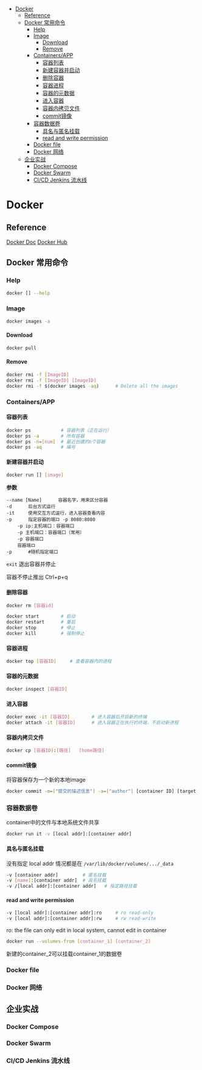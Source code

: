 - [Docker](#docker)
  - [Reference](#reference)
  - [Docker 常用命令](#docker-常用命令)
    - [Help](#help)
    - [Image](#image)
      - [Download](#download)
      - [Remove](#remove)
    - [Containers/APP](#containersapp)
      - [容器列表](#容器列表)
      - [新建容器并启动](#新建容器并启动)
      - [删除容器](#删除容器)
      - [容器进程](#容器进程)
      - [容器的元数据](#容器的元数据)
      - [进入容器](#进入容器)
      - [容器内拷贝文件](#容器内拷贝文件)
      - [commit镜像](#commit镜像)
    - [容器数据卷](#容器数据卷)
      - [具名与匿名挂载](#具名与匿名挂载)
      - [read and write permission](#read-and-write-permission)
    - [Docker file](#docker-file)
    - [Docker 网络](#docker-网络)
  - [企业实战](#企业实战)
    - [Docker Compose](#docker-compose)
    - [Docker Swarm](#docker-swarm)
    - [CI/CD Jenkins 流水线](#cicd-jenkins-流水线)


# Docker

## Reference
[Docker Doc](https://docs.docker.com/reference)
[Docker Hub](https://hub.docker.com)


## Docker 常用命令

### Help
```sh
docker [] --help
```

### Image
```sh
docker images -a
```

#### Download
```sh
docker pull 
```

#### Remove
```sh
docker rmi -f [ImageID]
docker rmi -f [ImageID] [ImageID] 
docker rmi -f $(docker images -aq)      # Delete all the images 
```

### Containers/APP

#### 容器列表
```sh
docker ps           # 容器列表（正在运行）
docker ps -a        # 所有容器
docker ps -n=[num]  # 最近创建的n个容器
docker ps -aq       # 编号
```

#### 新建容器并启动

```sh
docker run [] [image]
```

**参数**
```
--name [Name]      容器名字，用来区分容器
-d      后台方式运行
-it     使用交互方式运行，进入容器查看内容
-p      指定容器的端ロ -p 8080:8080
    -p ip:主机端口：容器端口
    -p 主机端口：容器端口（常用）
    -p 容器端口
    容器端ロ    
-p      #随机指定端口
```

`exit` 退出容器并停止

容器不停止推出 Ctrl+p+q

#### 删除容器
```sh 
docker rm [容器id]
```

```sh
docker start        # 启动
docker restart      # 重启
docker stop         # 停止
docker kill         # 强制停止
```

#### 容器进程
```sh
docker top [容器ID]     # 查看容器内的进程
```

#### 容器的元数据
```sh
docker inspect [容器ID]
```

#### 进入容器
```sh
docker exec -it [容器ID]        # 进入容器后开启新的终端
docker attach -it [容器ID]      # 进入容器正在执行的终端，不启动新进程
```

#### 容器内拷贝文件
```sh
docker cp [容器ID]:[路径]   [home路径]
```

#### commit镜像
将容器保存为一个新的本地image
```sh
docker commit -m=["提交的描述信息"] -a=["author"] [container ID] [target image name]:[TAG]
```

### 容器数据卷
container中的文件与本地系统文件共享

```sh
docker run it -v [local addr]:[container addr]
```


#### 具名与匿名挂载
没有指定 local addr 情况都是在 `/var/lib/docker/volumes/.../_data`
```sh
-v [container addr]         # 匿名挂载
-v [name]:[container addr]  # 具名挂载
-v /[local addr]:[container addr]   # 指定路径挂载
```

#### read and write permission
```sh
-v [local addr]:[container addr]:ro     # ro read-only
-v [local addr]:[container addr]:rw     # rw read-write 
```

ro: the file can only edit in local system, cannot edit in container

```sh
docker run --volumes-from [container_1] [container_2]
```
新建的container_2可以挂载container_1的数据卷

### Docker file

### Docker 网络


## 企业实战

### Docker Compose

### Docker Swarm

### CI/CD Jenkins 流水线

